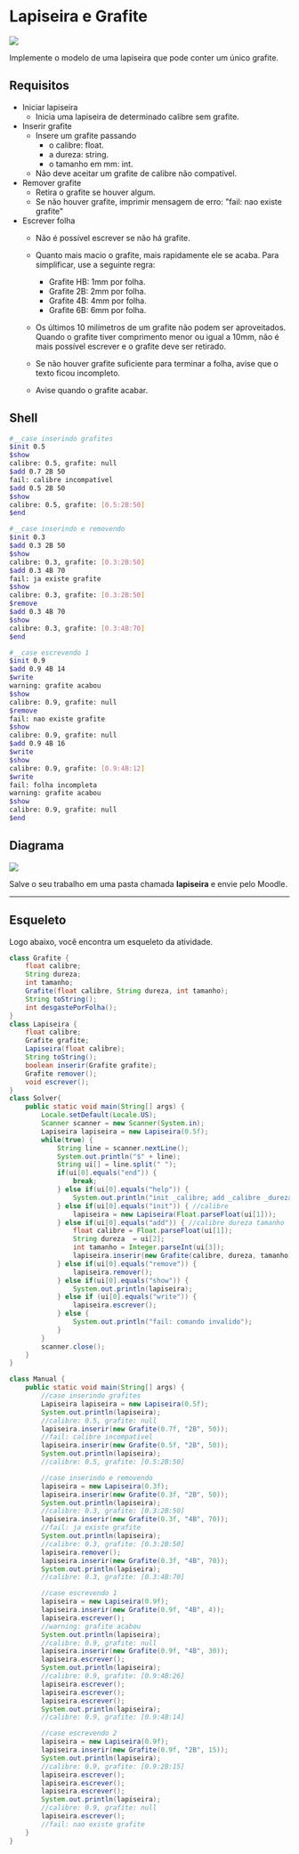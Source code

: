 # Lapiseira e Grafite
![](figura.jpg)

Implemente o modelo de uma lapiseira que pode conter um único grafite.

## Requisitos
- Iniciar lapiseira
    - Inicia uma lapiseira de determinado calibre sem grafite.
- Inserir grafite
    - Insere um grafite passando
        - o calibre: float.
        - a dureza: string.
        - o tamanho em mm: int.
    - Não deve aceitar um grafite de calibre não compatível.
- Remover grafite
    - Retira o grafite se houver algum.
    - Se não houver grafite, imprimir mensagem de erro: "fail: nao existe grafite"
- Escrever folha
    - Não é possível escrever se não há grafite.
    - Quanto mais macio o grafite, mais rapidamente ele se acaba. Para simplificar, use a seguinte regra:
        - Grafite HB: 1mm por folha.
        - Grafite 2B: 2mm por folha.
        - Grafite 4B: 4mm por folha.
        - Grafite 6B: 6mm por folha.
        
    - Os últimos 10 milímetros de um grafite não podem ser aproveitados. Quando o grafite tiver comprimento menor ou igual a 10mm, não é mais possível escrever e o grafite deve ser retirado.
    - Se não houver grafite suficiente para terminar a folha, avise que o texto ficou incompleto.
    - Avise quando o grafite acabar.


## Shell

```bash
#__case inserindo grafites
$init 0.5
$show
calibre: 0.5, grafite: null
$add 0.7 2B 50
fail: calibre incompatível
$add 0.5 2B 50
$show
calibre: 0.5, grafite: [0.5:2B:50]
$end
```

```bash
#__case inserindo e removendo
$init 0.3
$add 0.3 2B 50
$show
calibre: 0.3, grafite: [0.3:2B:50]
$add 0.3 4B 70
fail: ja existe grafite
$show
calibre: 0.3, grafite: [0.3:2B:50]
$remove
$add 0.3 4B 70
$show
calibre: 0.3, grafite: [0.3:4B:70]
$end
```

```bash
#__case escrevendo 1
$init 0.9
$add 0.9 4B 14
$write
warning: grafite acabou
$show
calibre: 0.9, grafite: null
$remove
fail: nao existe grafite
$show
calibre: 0.9, grafite: null
$add 0.9 4B 16
$write
$show
calibre: 0.9, grafite: [0.9:4B:12]
$write
fail: folha incompleta
warning: grafite acabou
$show
calibre: 0.9, grafite: null
$end
```


## Diagrama

![](diagrama.png)

Salve o seu trabalho em uma pasta chamada **lapiseira** e envie pelo Moodle.

***
## Esqueleto

Logo abaixo, você encontra um esqueleto da atividade.

<!--FILTER Solver.java java-->
```java
class Grafite {
    float calibre;
    String dureza;
    int tamanho;
    Grafite(float calibre, String dureza, int tamanho);
    String toString();
    int desgastePorFolha();
}
class Lapiseira {
    float calibre;
    Grafite grafite;
    Lapiseira(float calibre);
    String toString();
    boolean inserir(Grafite grafite);
    Grafite remover();
    void escrever();
}
class Solver{
    public static void main(String[] args) {
        Locale.setDefault(Locale.US);
        Scanner scanner = new Scanner(System.in);
        Lapiseira lapiseira = new Lapiseira(0.5f);
        while(true) {
            String line = scanner.nextLine();
            System.out.println("$" + line);
            String ui[] = line.split(" ");
            if(ui[0].equals("end")) {
                break;
            } else if(ui[0].equals("help")) {
                System.out.println("init _calibre; add _calibre _dureza _tamanho; remove; write _folhas");
            } else if(ui[0].equals("init")) { //calibre
                lapiseira = new Lapiseira(Float.parseFloat(ui[1]));
            } else if(ui[0].equals("add")) { //calibre dureza tamanho
                float calibre = Float.parseFloat(ui[1]);
                String dureza  = ui[2];
                int tamanho = Integer.parseInt(ui[3]);
                lapiseira.inserir(new Grafite(calibre, dureza, tamanho));
            } else if(ui[0].equals("remove")) {
                lapiseira.remover();
            } else if(ui[0].equals("show")) {
                System.out.println(lapiseira);
            } else if (ui[0].equals("write")) {
                lapiseira.escrever();
            } else {
                System.out.println("fail: comando invalido");
            }
        }
        scanner.close();
    }
}

class Manual {
    public static void main(String[] args) {
        //case inserindo grafites
        Lapiseira lapiseira = new Lapiseira(0.5f);
        System.out.println(lapiseira);
        //calibre: 0.5, grafite: null
        lapiseira.inserir(new Grafite(0.7f, "2B", 50));
        //fail: calibre incompatível
        lapiseira.inserir(new Grafite(0.5f, "2B", 50));
        System.out.println(lapiseira);
        //calibre: 0.5, grafite: [0.5:2B:50]

        //case inserindo e removendo
        lapiseira = new Lapiseira(0.3f);
        lapiseira.inserir(new Grafite(0.3f, "2B", 50));
        System.out.println(lapiseira);
        //calibre: 0.3, grafite: [0.3:2B:50]
        lapiseira.inserir(new Grafite(0.3f, "4B", 70));
        //fail: ja existe grafite
        System.out.println(lapiseira);
        //calibre: 0.3, grafite: [0.3:2B:50]
        lapiseira.remover();
        lapiseira.inserir(new Grafite(0.3f, "4B", 70));
        System.out.println(lapiseira);
        //calibre: 0.3, grafite: [0.3:4B:70]

        //case escrevendo 1
        lapiseira = new Lapiseira(0.9f);
        lapiseira.inserir(new Grafite(0.9f, "4B", 4));
        lapiseira.escrever();
        //warning: grafite acabou
        System.out.println(lapiseira);
        //calibre: 0.9, grafite: null
        lapiseira.inserir(new Grafite(0.9f, "4B", 30));
        lapiseira.escrever();
        System.out.println(lapiseira);
        //calibre: 0.9, grafite: [0.9:4B:26]
        lapiseira.escrever();
        lapiseira.escrever();
        lapiseira.escrever();
        System.out.println(lapiseira);
        //calibre: 0.9, grafite: [0.9:4B:14]

        //case escrevendo 2
        lapiseira = new Lapiseira(0.9f);
        lapiseira.inserir(new Grafite(0.9f, "2B", 15));
        System.out.println(lapiseira);
        //calibre: 0.9, grafite: [0.9:2B:15]
        lapiseira.escrever();
        lapiseira.escrever();
        lapiseira.escrever();
        System.out.println(lapiseira);
        //calibre: 0.9, grafite: null
        lapiseira.escrever();
        //fail: nao existe grafite
    }
}
```
<!--FILTER_END-->
